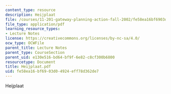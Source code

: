 ```yaml
---
content_type: resource
description: Heijplaat
file: /courses/11-201-gateway-planning-action-fall-2002/fe58ea16bf6903d04924eff78d362de7_Heijplaat.pdf
file_type: application/pdf
learning_resource_types:
- Lecture Notes
license: https://creativecommons.org/licenses/by-nc-sa/4.0/
ocw_type: OCWFile
parent_title: Lecture Notes
parent_type: CourseSection
parent_uid: e130e516-bd64-bf9f-6e82-c8cf300b6800
resourcetype: Document
title: Heijplaat.pdf
uid: fe58ea16-bf69-03d0-4924-eff78d362de7
---
```

Heijplaat